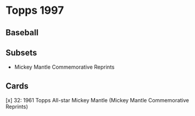 # Topps 1997 
## Baseball

## Subsets

- Mickey Mantle Commemorative Reprints

## Cards

[x] 32: 1961 Topps All-star Mickey Mantle (Mickey Mantle Commemorative Reprints) <br>